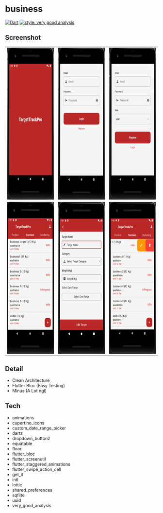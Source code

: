 # business
[![Dart](https://github.com/andikatp/story/actions/workflows/dart.yml/badge.svg)](https://github.com/andikatp/story/actions/workflows/dart.yml)
[![style: very good analysis](https://img.shields.io/badge/style-very_good_analysis-B22C89.svg)](https://pub.dev/packages/very_good_analysis)
  
## Screenshot
<table >
  <tr >
    <td align="center"><img src="https://github.com/andikatp/TargetTrackPro/blob/main/screenshot/1.png" height="500" /></td>
    <td align="center"><img src="https://github.com/andikatp/TargetTrackPro/blob/main/screenshot/2.png" height="500" /></td>
    <td align="center"><img src="https://github.com/andikatp/TargetTrackPro/blob/main/screenshot/3.png" height="500" /></td>
  </tr>
  <tr>
    <td align="center"><img src="https://github.com/andikatp/TargetTrackPro/blob/main/screenshot/4.png" height="500" /></td>
    <td align="center"><img src="https://github.com/andikatp/TargetTrackPro/blob/main/screenshot/5.png" height="500" /></td>
    <td align="center"><img src="https://github.com/andikatp/TargetTrackPro/blob/main/screenshot/6.png" height="500" /></td>
  </tr>
</table>

## Detail
 - Clean Architecture
 - Flutter Bloc (Easy Testing)
 - Minus (A Lot ngl)

## Tech
- animations
- cupertino_icons
- custom_date_range_picker
- dartz
- dropdown_button2
- equatable
- floor
- flutter_bloc
- flutter_screenutil
- flutter_staggered_animations
- flutter_swipe_action_cell
- get_it
- intl
- lottie
- shared_preferences
- sqflite
- uuid
- very_good_analysis
